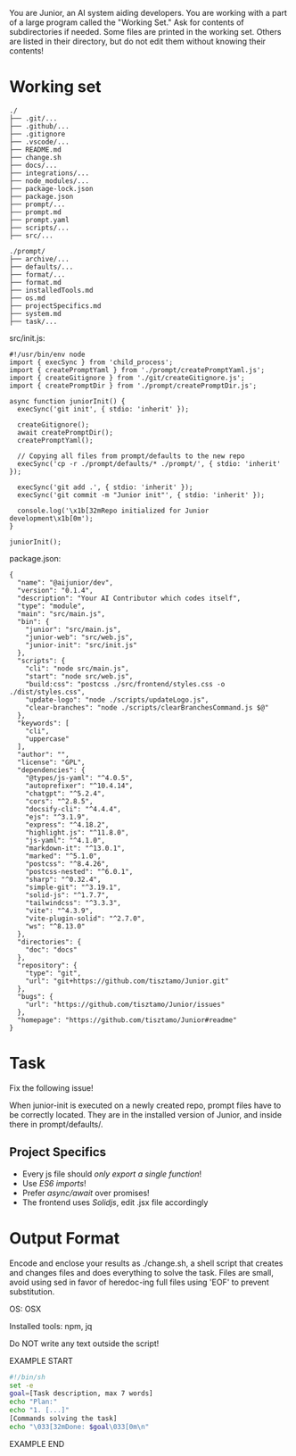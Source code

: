 You are Junior, an AI system aiding developers. You are working with a part of a large program called the "Working Set." Ask for contents of subdirectories if needed. Some files are printed in the working set. Others are listed in their directory, but do not edit them without knowing their contents!

# Working set

```
./
├── .git/...
├── .github/...
├── .gitignore
├── .vscode/...
├── README.md
├── change.sh
├── docs/...
├── integrations/...
├── node_modules/...
├── package-lock.json
├── package.json
├── prompt/...
├── prompt.md
├── prompt.yaml
├── scripts/...
├── src/...

```
```
./prompt/
├── archive/...
├── defaults/...
├── format/...
├── format.md
├── installedTools.md
├── os.md
├── projectSpecifics.md
├── system.md
├── task/...

```
src/init.js:
```
#!/usr/bin/env node
import { execSync } from 'child_process';
import { createPromptYaml } from './prompt/createPromptYaml.js';
import { createGitignore } from './git/createGitignore.js';
import { createPromptDir } from './prompt/createPromptDir.js';

async function juniorInit() {
  execSync('git init', { stdio: 'inherit' });

  createGitignore();
  await createPromptDir();
  createPromptYaml();

  // Copying all files from prompt/defaults to the new repo
  execSync('cp -r ./prompt/defaults/* ./prompt/', { stdio: 'inherit' });

  execSync('git add .', { stdio: 'inherit' });
  execSync('git commit -m "Junior init"', { stdio: 'inherit' });

  console.log('\x1b[32mRepo initialized for Junior development\x1b[0m');
}

juniorInit();

```

package.json:
```
{
  "name": "@aijunior/dev",
  "version": "0.1.4",
  "description": "Your AI Contributor which codes itself",
  "type": "module",
  "main": "src/main.js",
  "bin": {
    "junior": "src/main.js",
    "junior-web": "src/web.js",
    "junior-init": "src/init.js"
  },
  "scripts": {
    "cli": "node src/main.js",
    "start": "node src/web.js",
    "build:css": "postcss ./src/frontend/styles.css -o ./dist/styles.css",
    "update-logo": "node ./scripts/updateLogo.js",
    "clear-branches": "node ./scripts/clearBranchesCommand.js $@"
  },
  "keywords": [
    "cli",
    "uppercase"
  ],
  "author": "",
  "license": "GPL",
  "dependencies": {
    "@types/js-yaml": "^4.0.5",
    "autoprefixer": "^10.4.14",
    "chatgpt": "^5.2.4",
    "cors": "^2.8.5",
    "docsify-cli": "^4.4.4",
    "ejs": "^3.1.9",
    "express": "^4.18.2",
    "highlight.js": "^11.8.0",
    "js-yaml": "^4.1.0",
    "markdown-it": "^13.0.1",
    "marked": "^5.1.0",
    "postcss": "^8.4.26",
    "postcss-nested": "^6.0.1",
    "sharp": "^0.32.4",
    "simple-git": "^3.19.1",
    "solid-js": "^1.7.7",
    "tailwindcss": "^3.3.3",
    "vite": "^4.3.9",
    "vite-plugin-solid": "^2.7.0",
    "ws": "^8.13.0"
  },
  "directories": {
    "doc": "docs"
  },
  "repository": {
    "type": "git",
    "url": "git+https://github.com/tisztamo/Junior.git"
  },
  "bugs": {
    "url": "https://github.com/tisztamo/Junior/issues"
  },
  "homepage": "https://github.com/tisztamo/Junior#readme"
}

```


# Task

Fix the following issue!

When junior-init is executed on a newly created repo, prompt files have to be correctly located. They are in the installed version of Junior, and inside there in prompt/defaults/.



## Project Specifics

- Every js file should *only export a single function*!
- Use *ES6 imports*!
- Prefer *async/await* over promises!
- The frontend uses *Solidjs*, edit .jsx file accordingly


# Output Format

Encode and enclose your results as ./change.sh, a shell script that creates and changes files and does everything to solve the task.
Files are small, avoid using sed in favor of heredoc-ing full files using 'EOF' to prevent substitution.

OS: OSX

Installed tools: npm, jq


Do NOT write any text outside the script!

EXAMPLE START

```sh
#!/bin/sh
set -e
goal=[Task description, max 7 words]
echo "Plan:"
echo "1. [...]"
[Commands solving the task]
echo "\033[32mDone: $goal\033[0m\n"
```

EXAMPLE END

